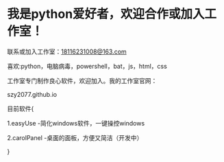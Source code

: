 # 我是python爱好者，欢迎合作或加入工作室！

联系或加入工作室：18116231008@163.com

喜欢:python，电脑病毒，powershell，bat，js，html，css

工作室专门制作良心软件，欢迎加入。我的工作室官网：

szy2077.github.io


目前软件{

1.easyUse    -简化windows软件，一键操控windows

2.carolPanel -桌面的面板，方便又简洁（开发中）

}
